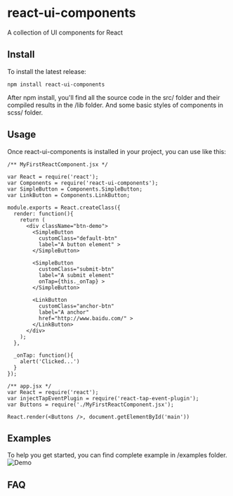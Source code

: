 # react-ui-components
A collection of UI components for React

## Install
To install the latest release:
```shell
npm install react-ui-components
```
After npm install, you'll find all the source code in the src/ folder and their compiled results in the /lib folder. And some basic styles of components in scss/ folder.

## Usage
Once react-ui-components is installed in your project, you can use like this:
```
/** MyFirstReactComponent.jsx */

var React = require('react');
var Components = require('react-ui-components');
var SimpleButton = Components.SimpleButton;
var LinkButton = Components.LinkButton;

module.exports = React.createClass({
  render: function(){
    return (
      <div className="btn-demo">
        <SimpleButton 
          customClass="default-btn"
          label="A button element" >
        </SimpleButton>

        <SimpleButton 
          customClass="submit-btn"
          label="A submit element"
          onTap={this._onTap} >
        </SimpleButton>

        <LinkButton 
          customClass="anchor-btn"
          label="A anchor"
          href="http://www.baidu.com/" >
        </LinkButton>
      </div>
    );
  },

  _onTap: function(){
    alert('Clicked...')
  }
});

/** app.jsx */
var React = require('react');
var injectTapEventPlugin = require('react-tap-event-plugin');
var Buttons = require('./MyFirstReactComponent.jsx');

React.render(<Buttons />, document.getElementById('main'))
```

## Examples
To help you get started, you can find complete example in /examples folder.
![Demo](https://github.com/pingyuanChen/react-ui-components/blob/master/demo.png)

## FAQ

